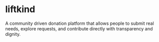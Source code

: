 # liftkind
A community driven donation platform that allows people to submit real needs, explore requests, and contribute directly with transparency and dignity.
